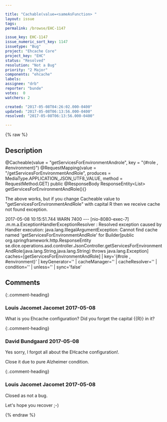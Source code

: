 ```yaml
---

title: "Cachable(value=<sameAsFunction> "
layout: issue
tags: 
permalink: /browse/EHC-1147

issue_key: EHC-1147
issue_numeric_sort_key: 1147
issuetype: "Bug"
project: "Ehcache Core"
project_key: "EHC"
status: "Resolved"
resolution: "Not a Bug"
priority: "2 Major"
components: "ehcache"
labels: 
assignee: "drb"
reporter: "bunde"
votes:  0
watchers: 2

created: "2017-05-08T04:26:02.000-0400"
updated: "2017-05-08T06:13:56.000-0400"
resolved: "2017-05-08T06:13:56.000-0400"

---
```




{% raw %}



## Description

<div markdown="1" class="description">

@Cacheable(value = "getServicesForEnvironmentAndrole", key = "\{#role , #environment\}")
    @RequestMapping(value = "/getServicesForEnvironmentAndRole", produces = MediaType.APPLICATION_JSON_UTF8_VALUE, method = RequestMethod.GET)
    public @ResponseBody
    ResponseEntity<List<Service>> getServicesForEnvironmentAndRole(){}

The above works, but if you change Cacheable value to "getServicesForEnvironmentAndRole" with capital R then we receive cache not found exception.

2017-05-08 10:15:51.744  WARN 7400 --- [nio-8080-exec-7] .m.m.a.ExceptionHandlerExceptionResolver : Resolved exception caused by Handler execution: java.lang.IllegalArgumentException: Cannot find cache named 'getServicesForEnvironmentAndRole' for Builder[public org.springframework.http.ResponseEntity se.dice.operations.asd.controller.JsonController.getServicesForEnvironmentAndRole(java.lang.String,java.lang.String) throws java.lang.Exception] caches=[getServicesForEnvironmentAndRole] | key='\{#role , #environment\}' | keyGenerator='' | cacheManager='' | cacheResolver='' | condition='' | unless='' | sync='false'

</div>

## Comments


{:.comment-heading}
### **Louis Jacomet Jacomet** <span class="date">2017-05-08</span>

<div markdown="1" class="comment">

What is you Ehcache configuration? Did you forget the capital \{\{R\}\} in it?

</div>


{:.comment-heading}
### **David Bundgaard** <span class="date">2017-05-08</span>

<div markdown="1" class="comment">

Yes sorry, I forgot all about the EHcache configuration!.

Close it due to pure Alzheimer condition.


</div>


{:.comment-heading}
### **Louis Jacomet Jacomet** <span class="date">2017-05-08</span>

<div markdown="1" class="comment">

Closed as not a bug.

Let's hope you recover ;-)

</div>



{% endraw %}
